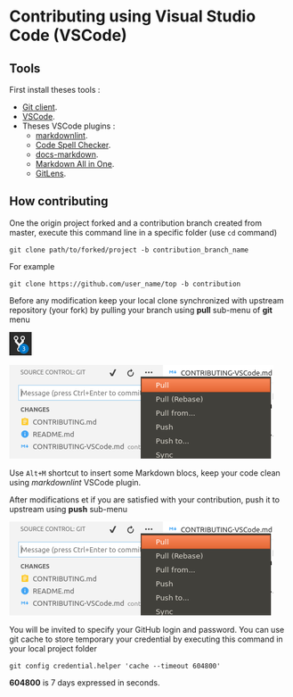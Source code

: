 # Contributing using Visual Studio Code (VSCode)

## Tools

First install theses tools :

- [Git client](https://git-scm.com/download).
- [VSCode](https://code.visualstudio.com/Download).
- Theses VSCode plugins :
  - [markdownlint](https://marketplace.visualstudio.com/items?itemName=DavidAnson.vscode-markdownlint).
  - [Code Spell Checker](https://marketplace.visualstudio.com/items?itemName=streetsidesoftware.code-spell-checker).
  - [docs-markdown](https://marketplace.visualstudio.com/items?itemName=docsmsft.docs-markdown).
  - [Markdown All in One](https://marketplace.visualstudio.com/items?itemName=yzhang.markdown-all-in-one).
  - [GitLens](https://marketplace.visualstudio.com/items?itemName=eamodio.gitlens).

## How contributing

One the origin project forked and a contribution branch created from master, execute this command line in a specific folder (use `cd` command)

```console
git clone path/to/forked/project -b contribution_branch_name
```

For example

```console
git clone https://github.com/user_name/top -b contribution
```

Before any modification keep your local clone synchronized with upstream repository (your fork) by pulling your branch using **pull** sub-menu of **git** menu

![git-menu](CONTRIBUTING-VSCode/git-menu.png)

![pull sub-menu](CONTRIBUTING-VSCode/pull-sub-menu.png)

Use `Alt+M` shortcut to insert some Markdown blocs, keep your code clean using *markdownlint* VSCode plugin.

After modifications et if you are satisfied with your contribution, push it to upstream using **push** sub-menu

![push sub-menu](CONTRIBUTING-VSCode/pull-sub-menu.png)

You will be invited to specify your GitHub login and password. You can use git cache to store temporary your credential by executing this command in your local project folder

```console
git config credential.helper 'cache --timeout 604800'
```

**604800** is 7 days expressed in seconds.
